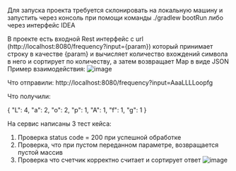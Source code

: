 Для запуска проекта требуется склонировать на локальную машину и запустить через консоль при помощи команды ./gradlew bootRun либо через интерфейс IDEA
 
В проекте есть входной Rest интерфейс с url (http://localhost:8080/frequency?input={param}) который принимает строку в качестве {param} и вычисляет количество вхождений символа в него и сортирует по количеству, а затем возвращает Map в виде JSON
Пример взаимодействия:
![image](https://github.com/Sometich/testT1Company/assets/76786794/841909af-de8c-4962-accb-0ebb9283fae7)

Что отправили: http://localhost:8080/frequency?input=AaaLLLLoopfg

Что получили: 

{
    "L": 4,
    "a": 2,
    "o": 2,
    "p": 1,
    "A": 1,
    "f": 1,
    "g": 1
}

На сервис написаны 3 тест кейса:
1) Проверка status code = 200 при успешной обработке
2) Проверка, что при пустом переданном параметре, возвращается пустой массив
3) Проверка что счетчик корректно считает и сортирует ответ
![image](https://github.com/Sometich/testT1Company/assets/76786794/be5393df-d748-4b8f-8c5f-0c50f7f66f53)

 

